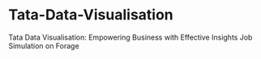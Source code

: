 # Tata-Data-Visualisation
Tata Data Visualisation: Empowering Business with Effective Insights Job Simulation on Forage
